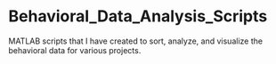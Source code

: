 # Behavioral_Data_Analysis_Scripts
MATLAB scripts that I have created to sort, analyze, and visualize the behavioral data for various projects.
